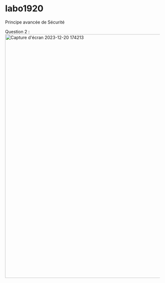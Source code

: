 # labo1920
Principe avancée de Sécurité

Question 2 : <img width="795" alt="Capture d'écran 2023-12-20 174213" src="https://github.com/Zeven19/labo1920/assets/120576639/68c80313-c892-44fa-8751-8256741d3d98">
